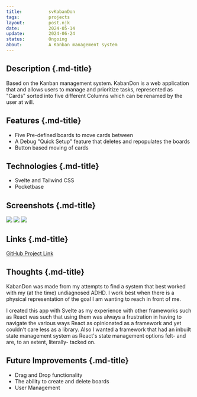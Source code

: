 ```yaml
---
title:          svKabanDon 
tags:           projects
layout:         post.njk
date:           2024-05-14
update:         2024-06-24
status:         Ongoing
about:          A Kanban management system
---
```


## Description {.md-title}
Based on the Kanban management system. KabanDon is a web application that and allows
users to manage and prioritize tasks, represented as "Cards" sorted into five different
Columns which can be renamed by the user at will.

## Features {.md-title}
- Five Pre-defined boards to move cards between
- A Debug "Quick Setup" feature that deletes and repopulates the boards
- Button based moving of cards

## Technologies {.md-title}
- Svelte and Tailwind CSS
- Pocketbase

## Screenshots {.md-title}
![](/assets/images/svKabandon/img1.png)
![](/assets/images/svKabandon/img2.png)
![](/assets/images/svKabandon/img3.png)

## Links {.md-title}
[GitHub Project Link](https://github.com/camcleod99/svKabanDon/)

## Thoughts {.md-title}
KabanDon was made from my attempts to find a system that best worked with my (at the 
time) undiagnosed ADHD. I work best when there is a physical representation of the 
goal I am wanting to reach in front of me.

I created this app with Svelte as my experience with other frameworks such as React
was such that using them was always a frustration in having to navigate the various
ways React as opinionated as a framework and yet couldn't care less as a library. Also I 
wanted a framework that had an inbuilt state management system as React's state
management options felt- and are, to an extent, literally- tacked on.

## Future Improvements {.md-title}
- Drag and Drop functionality
- The ability to create and delete boards
- User Management 